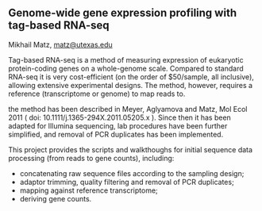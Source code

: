 Genome-wide gene expression profiling with tag-based RNA-seq
------------------------------------------------------------

Mikhail Matz, matz@utexas.edu

Tag-based RNA-seq is a method of measuring expression of eukaryotic protein-coding genes on a whole-genome scale. Compared to standard RNA-seq it is very cost-efficient (on the order of $50/sample, all inclusive), allowing extensive experimental designs. The method, however, requires a reference (transcriptome or genome) to map reads to.  

the method has been described in Meyer, Aglyamova and Matz, Mol Ecol 2011 ( doi: 10.1111/j.1365-294X.2011.05205.x ). Since then it has been adapted for Illumina sequencing, lab procedures have been further simplified, and removal of PCR duplicates has been implemented.

This project provides the scripts and walkthoughs for initial sequence data processing (from reads to gene counts), including:
- concatenating raw sequence files according to the sampling design;
- adaptor trimming, quality filtering and removal of PCR duplicates;
- mapping against reference transcriptome;
- deriving gene counts.
